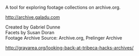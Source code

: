 A tool for exploring footage collections on archive.org.

http://archive.galadu.com

Created by Gabriel Dunne  
Facets by Susan Doran  
Footage Archive Source: Archive.org, Prelinger Archive  

http://grayarea.org/looking-back-at-tribeca-hacks-archives/
